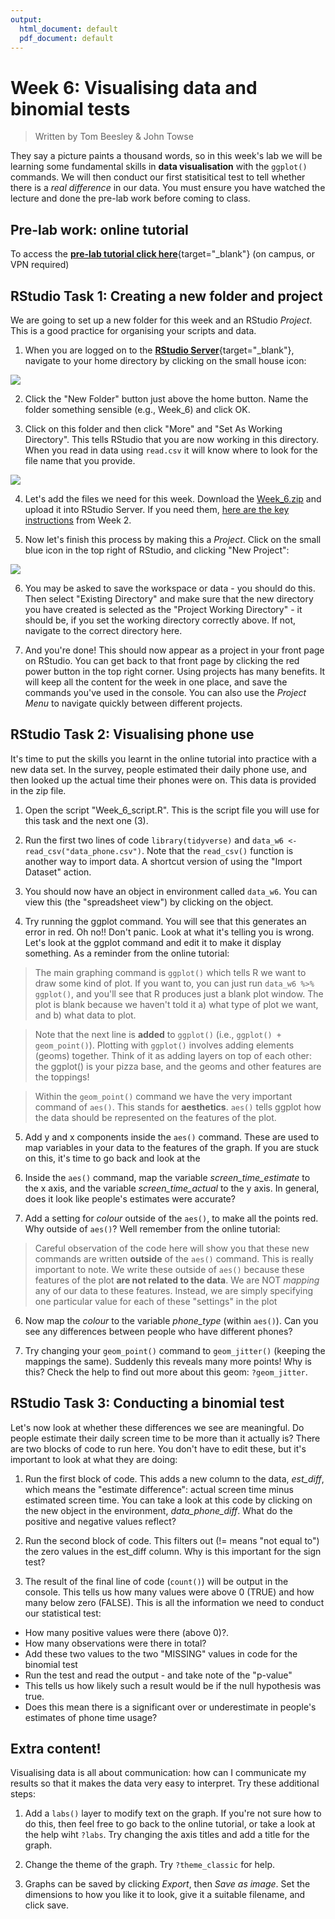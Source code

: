 ```yaml
---
output:
  html_document: default
  pdf_document: default
---
```





# Week 6: Visualising data and binomial tests

> Written by Tom Beesley & John Towse

They say a picture paints a thousand words, so in this week's lab we will be learning some fundamental skills in **data visualisation** with the `ggplot()` commands.  We will then conduct our first statisitical test to tell whether there is a *real difference* in our data. You must ensure you have watched the lecture and done the pre-lab work before coming to class. 

## Pre-lab work: online tutorial

To access the [**pre-lab tutorial click here**](https://ma-rconnect.lancs.ac.uk/Week_6_LabPrep){target="_blank"} (on campus, or VPN required)

## RStudio Task 1: Creating a new folder and project

We are going to set up a new folder for this week and an RStudio *Project*. This is a good practice for organising your scripts and data. 

1. When you are logged on to the [**RStudio Server**](http://psy-rstudio.lancaster.ac.uk){target="_blank"}, navigate to your home directory by clicking on the small house icon:

![](files/Week_6/home_button.png)

2. Click the "New Folder" button just above the home button. Name the folder something sensible (e.g., Week_6) and click OK.

3. Click on this folder and then click "More" and "Set As Working Directory". This tells RStudio that you are now working in this directory. When you read in data using `read.csv` it will know where to look for the file name that you provide.

![](files/Week_6/working_dir.png)

4. Let's add the files we need for this week. Download the [Week_6.zip](files/Week_6/Week_6.zip) and upload it into RStudio Server. If you need them, [here are the key instructions](#uploading_zip) from Week 2.

5. Now let's finish this process by making this a *Project*. Click on the small blue icon in the top right of RStudio, and clicking "New Project":

![](files/Week_6/new_project.png)

6. You may be asked to save the workspace or data - you should do this. Then select "Existing Directory" and make sure that the new directory you have created is selected as the "Project Working Directory" - it should be, if you set the working directory correctly above. If not, navigate to the correct directory here.

7. And you're done! This should now appear as a project in your front page on RStudio. You can get back to that front page by clicking the red power button in the top right corner. Using projects has many benefits. It will keep all the content for the week in one place, and save the commands you've used in the console. You can also use the *Project Menu* to navigate quickly between different projects.


## RStudio Task 2: Visualising phone use

It's time to put the skills you learnt in the online tutorial into practice with a new data set. In the survey, people estimated their daily phone use, and then looked up the actual time their phones were on. This data is provided in the zip file. 

1. Open the script "Week_6_script.R". This is the script file you will use for this task and the next one (3).

2. Run the first two lines of code `library(tidyverse)` and `data_w6 <- read_csv("data_phone.csv")`. Note that the `read_csv()` function is another way to import data. A shortcut version of using the "Import Dataset" action.

3. You should now have an object in environment called `data_w6`. You can view this (the "spreadsheet view") by clicking on the object.

4. Try running the ggplot command. You will see that this generates an error in red. Oh no!! Don't panic. Look at what it's telling you is wrong. Let's look at the ggplot command and edit it to make it display something. As a reminder from the online tutorial:

> The main graphing command is `ggplot()` which tells R we want to draw some kind of plot. If you want to, you can just run `data_w6 %>% ggplot()`, and you'll see that R produces just a blank plot window. The plot is blank because we haven't told it a) what type of plot we want, and b) what data to plot.

>Note that the next line is **added** to `ggplot()` (i.e., `ggplot() + geom_point()`). Plotting with `ggplot()` involves adding elements (geoms) together. Think of it as adding layers on top of each other: the ggplot() is your pizza base, and the geoms and other features are the toppings! 

> Within the `geom_point()` command we have the very important command of `aes()`. This stands for **aesthetics**. `aes()` tells ggplot how the data should be represented on the features of the plot.

5. Add y and x components inside the `aes()` command. These are used to map variables in your data to the features of the graph. If you are stuck on this, it's time to go back and look at the 

4. Inside the `aes()` command, map the variable *screen_time_estimate* to the x axis, and the variable *screen_time_actual* to the y axis. In general, does it look like people's estimates were accurate?

5. Add a setting for *colour* outside of the `aes()`, to make all the points red. Why outside of `aes()`? Well remember from the online tutorial:

> Careful observation of the code here will show you that these new commands are written **outside** of the `aes()` command. This is really important to note. We write these outside of `aes()` because these features of the plot **are not related to the data**. We are NOT *mapping* any of our data to these features. Instead, we are simply specifying one particular value for each of these "settings" in the plot

6. Now map the *colour* to the variable *phone_type* (within `aes()`). Can you see any differences between people who have different phones?

7. Try changing your `geom_point()` command to `geom_jitter()` (keeping the mappings the same). Suddenly this reveals many more points! Why is this? Check the help to find out more about this geom: `?geom_jitter`.

## RStudio Task 3: Conducting a binomial test

Let's now look at whether these differences we see are meaningful. Do people estimate their daily screen time to be more than it actually is? There are two blocks of code to run here. You don't have to edit these, but it's important to look at what they are doing:

1. Run the first block of code. This adds a new column to the data, *est_diff*, which means the "estimate difference": actual screen time minus estimated screen time. You can take a look at this code by clicking on the new object in the environment, *data_phone_diff*. What do the positive and negative values reflect?

2. Run the second block of code. This filters out (!= means "not equal to") the zero values in the est_diff column. Why is this important for the sign test?

3. The result of the final line of code (`count()`) will be output in the console. This tells us how many values were above 0 (TRUE) and how many below zero (FALSE). This is all the information we need to conduct our statistical test:

  + How many positive values were there (above 0)?. 
  + How many observations were there in total? 
  + Add these two values to the two "MISSING" values in code for the binomial test
  + Run the test and read the output - and take note of the "p-value"
  + This tells us how likely such a result would be if the null hypothesis was true.
  + Does this mean there is a significant over or underestimate in people's estimates of phone time usage?


## Extra content!

Visualising data is all about communication: how can I communicate my results so that it makes the data very easy to interpret. Try these additional steps:

1. Add a `labs()` layer to modify text on the graph. If you're not sure how to do this, then feel free to go back to the online tutorial, or take a look at the help wiht `?labs`. Try changing the axis titles and add a title for the graph.

2. Change the theme of the graph. Try `?theme_classic` for help.

3. Graphs can be saved by clicking *Export*, then *Save as image*. Set the dimensions to how you like it to look, give it a suitable filename, and click save.






